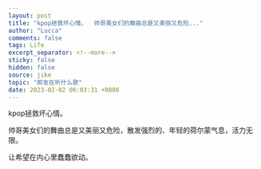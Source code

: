 ```yaml
---
layout: post
title: "kpop拯救坏心情。  帅哥美女们的舞曲总是又美丽又危险..."
author: "Lucca"
comments: false
tags: Life
excerpt_separator: <!--more-->
sticky: false
hidden: false
source: jike
topic: "即友在听什么歌"
date: 2023-02-02 06:03:31 +0800
---
```


kpop拯救坏心情。

帅哥美女们的舞曲总是又美丽又危险，散发强烈的、年轻的荷尔蒙气息，活力无限。

让希望在内心里蠢蠢欲动。

<!--more-->
